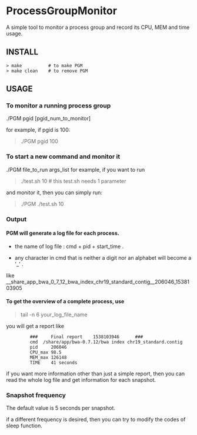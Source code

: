 # ProcessGroupMonitor

A simple tool to monitor a process group and record its CPU, MEM and time usage.

## INSTALL

    > make          # to make PGM
    > make clean    # to remove PGM

## USAGE 

### To monitor a running process group 

./PGM pgid [pgid_num_to_monitor]

for example, if pgid is 100:

> ./PGM pgid 100

### To start a new command and monitor it 

./PGM file_to_run  args_list
for example, if you want to run 

> ./test.sh 10  # this test.sh needs 1 parameter 

and monitor it, then you can simply run:

> ./PGM ./test.sh 10

### Output

#### PGM will generate a log file for each process. 

* the name of log file : cmd + pid + start_time .

* any character in cmd that is neither a digit nor
  an alphabet will become a '_' .

like __share_app_bwa_0_7_12_bwa_index_chr19_standard_contig__206046_1538103905

#### To get the overview of a complete process, use 

> tail -n 6 your_log_file_name 

you will get a report like 

             ###     Final report    1538103946      ###
             cmd  /share/app/bwa-0.7.12/bwa index chr19_standard.contig
             pid     206046
             CPU_max 98.5
             MEM_max 126148
             TIME    41 seconds


if you want more information other than just a simple report, then you can read the whole log file and get information for each snapshot.

### Snapshot frequency
            
The default value is 5 seconds per snapshot.

if a different frequency is desired, then you can try to modify the codes of sleep function.
